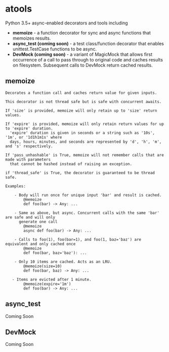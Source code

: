 # atools
Python 3.5+ async-enabled decorators and tools including

- __memoize__ - a function decorator for sync and async functions that memoizes results.
- __async_test (coming soon)__ - a test class/function decorator that enables unittest.TestCase
functions to be async.
- __DevMock (coming soon)__ - a variant of MagicMock that allows first occurrence of a call to pass
through to original code and caches results on filesystem. Subsequent calls to DevMock return
cached results.

## memoize
    Decorates a function call and caches return value for given inputs.

    This decorator is not thread safe but is safe with concurrent awaits.

    If 'size' is provided, memoize will only retain up to 'size' return values.

    If 'expire' is provided, memoize will only retain return values for up to 'expire' duration.
      'expire' duration is given in seconds or a string such as '10s', '1m', or '1d1h1m1s' where
      days, hours, minutes, and seconds are represented by 'd', 'h', 'm', and 's' respectively.

    If 'pass_unhashable' is True, memoize will not remember calls that are made with parameters
      that cannot be hashed instead of raising an exception.

    if 'thread_safe' is True, the decorator is guaranteed to be thread safe.

    Examples:

        - Body will run once for unique input 'bar' and result is cached.
            @memoize
            def foo(bar) -> Any: ...

        - Same as above, but async. Concurrent calls with the same 'bar' are safe and will only
          generate one call
            @memoize
            async def foo(bar) -> Any: ...

        - Calls to foo(1), foo(bar=1), and foo(1, baz='baz') are equivalent and only cached once
            @memoize
            def foo(bar, baz='baz'): ...

        - Only 10 items are cached. Acts as an LRU.
            @memoize(size=10)
            def foo(bar, baz) -> Any: ...

       - Items are evicted after 1 minute.
            @memoize(expire='1m')
            def foo(bar) -> Any: ...

## async_test
Coming Soon

## DevMock
Coming Soon
